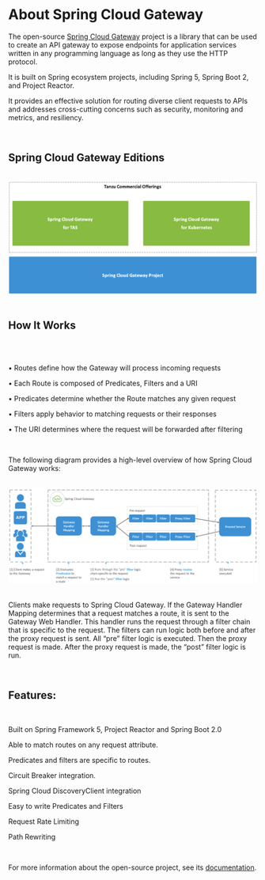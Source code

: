 # About Spring Cloud Gateway

The open-source [Spring Cloud Gateway](https://spring.io/projects/spring-cloud-gateway) project is a library that can be used to create an API gateway to expose endpoints for application services written in any programming language as long as they use the HTTP protocol. 

It is built on Spring ecosystem projects, including Spring 5, Spring Boot 2, and Project Reactor. 

It provides an effective solution for routing diverse client requests to APIs and addresses cross-cutting concerns such as security, monitoring and metrics, and resiliency. 

<br/>

## Spring Cloud Gateway Editions


<br/>

<img src="../images/Tanzu Commercial Offerings.png" alt="Spring Cloud Gateway Editions" style="border:none;"/>

<br/>
<br/>

## How It Works

<br/>
<br/>

• Routes define how the Gateway will process incoming requests

• Each Route is composed of Predicates, Filters and a URI

• Predicates determine whether the Route matches any given request

• Filters apply behavior to matching requests or their responses

• The URI determines where the request will be forwarded after filtering


<br/>

The following diagram provides a high-level overview of how Spring Cloud Gateway works:

<br/>

<img src="../images/scg.png" alt="How it Works" style="border:none;"/>

<br/>
<br/>

Clients make requests to Spring Cloud Gateway. If the Gateway Handler Mapping determines that a request matches a route, it is sent to the Gateway Web Handler. This handler runs the request through a filter chain that is specific to the request. The filters can run logic both before and after the proxy request is sent. All “pre” filter logic is executed. Then the proxy request is made. After the proxy request is made, the “post” filter logic is run.

<br/>

## Features:

<br/>

   Built on Spring Framework 5, Project Reactor and Spring Boot 2.0

   Able to match routes on any request attribute.

   Predicates and filters are specific to routes.

   Circuit Breaker integration.

   Spring Cloud DiscoveryClient integration

   Easy to write Predicates and Filters

   Request Rate Limiting

   Path Rewriting

<br/>

For more information about the open-source project, see its [documentation](https://cloud.spring.io/spring-cloud-gateway/reference/html/).


<br/>
